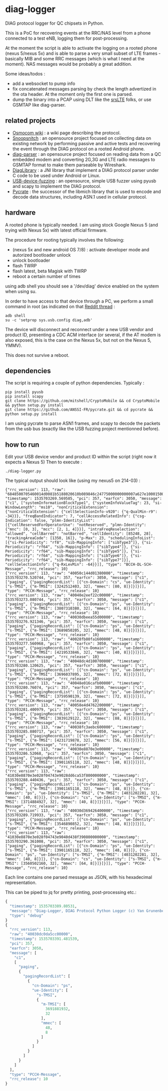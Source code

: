 # diag-logger
DIAG protocol logger for QC chipsets in Python.

This is a PoC for recovering events at the RRC/NAS level from a phone connected to a test eNB, logging them for post-processing. 

At the moment the script is able to activate the logging on a rooted phone (nexus 5/nexus 5x) and is able to parse a very small subset of LTE frames - basically MIB and some RRC messages (which is what I need at the moment). NAS messages would be probably a great addition.

Some ideas/todos : 
* add a websocket to pump info
* fix concatenated messages parsing by check the length advertized in the ota header. At the moment only the first one is parsed.   
* dump the binary into a PCAP using DLT like the [srsLTE](https://github.com/srsLTE/srsLTE/blob/4762483396fdaff86b16988a0e2527334fc57136/lib/include/srslte/common/pcap.h) folks, or use GSMTAP like diag-parser.

## related projects

* [Osmocom wiki](https://osmocom.org/projects/quectel-modems/wiki/Diag) : a wiki page describing the protocol. 
* [Snoopsnitch](https://opensource.srlabs.de/projects/snoopsnitch) : an opensource project focused on collecting data on existing network by performing passive and active tests and recovering the event through the DIAG protocol on a rooted Android phone.
* [diag-parser](https://github.com/moiji-mobile/diag-parser) : an opensource project focused on reading data from a QC embedded modem and converting 2G,3G and LTE radio messages to GSMTAP format to make them parseable by Wireshark.
* [DiagLibrary](https://github.com/sanjaywave/DiagLibrary) : a JNI library that implement a DIAG protocol parser under C code to be used under Android or Linux.
* [USB-device-fuzzing](https://github.com/ollseg/usb-device-fuzzing) : an opensource, simple USB fuzzer using pyusb and scapy to implement the DIAG protocol.
* [Pycrate](https://github.com/ANSSI-FR/pycrate/) : the successor of the libmich library that is used to encode and decode data structures, including ASN.1 used in cellular protocol.

## hardware

A rooted phone is typically needed. I am using stock Google Nexus 5 (and trying with Nexus 5x) with latest official firmware.

The procedure for rooting typically involves the following:
* (nexus 5x and new android OS 7/8) : activate developer mode and autorized bootloader unlock
* unlock bootloader
* flash TWRP
* flash latest, beta Magisk with TWRP
* reboot a certain number of times

using adb shell you should see a '/dev/diag' device enabled on the system when using su. 

In order to have access to that device through a PC, we perform a small command in root (as indicated on that [Reddit thread](https://www.reddit.com/r/nexus5x/comments/3rranb/enabling_usb_diagnostic_mode/) : 

```
adb shell
su -c 'setprop sys.usb.config diag,adb'
```

The device will disconnect and reconnect under a new USB vendor and product ID, presenting a CDC ACM interface (or several, if the AT modem is also exposed, this is the case on the Nexus 5x, but not on the Nexus 5, YMMV).

This does not survive a reboot.

## dependencies

The script is requiring a couple of python dependencies. Typically :
```
pip install pyusb
pip install scapy
git clone https://github.com/mitshell/CryptoMobile && cd CryptoMobile && python setup.py install
git clone https://github.com/ANSSI-FR/pycrate.git && cd pycrate && python setup.py install
```

I am using pycrate to parse ASN1 frames, and scapy to decode the packets from the usb bus (exactly like the USB fuzzing project mentionned before).

## how to run

Edit your USB device vendor and product ID within the script (right now it expects a Nexus 5)
Then to execute :
```
./diag-logger.py
```

The typical output should look like (using my nexus5 on 214-03) :
```
{"rrc_version": 113, "raw": "6848500705460014d0081b5188020610b089846c24775000000000007a627e100015001500c1b000008899a931e300016501ea0b80020264", "timestamp": 1535703269.569585, "pci": 357, "earfcn": 3050, "message": ["c1", ["systemInformationBlockType1", {"systemInfoValueTag": 23, "si-WindowLength": "ms10", "nonCriticalExtension": {"nonCriticalExtension": {"cellSelectionInfo-v920": {"q-QualMin-r9": -34}}}, "freqBandIndicator": 7, "cellAccessRelatedInfo": {"csg-Indication": false, "plmn-IdentityList": [{"cellReservedForOperatorUse": "notReserved", "plmn-Identity": {"mnc": [0, 3], "mcc": [2, 1, 4]}}], "intraFreqReselection": "allowed", "cellBarred": "notBarred", "cellIdentity": [85248, 28], "trackingAreaCode": [1350, 16]}, "p-Max": 23, "schedulingInfoList": [{"si-Periodicity": "rf8", "sib-MappingInfo": ["sibType3"]}, {"si-Periodicity": "rf64", "sib-MappingInfo": ["sibType4"]}, {"si-Periodicity": "rf64", "sib-MappingInfo": ["sibType5"]}, {"si-Periodicity": "rf64", "sib-MappingInfo": ["sibType6"]}, {"si-Periodicity": "rf64", "sib-MappingInfo": ["sibType7"]}], "cellSelectionInfo": {"q-RxLevMin": -64}}]], "type": "BCCH-DL-SCH-Message", "rrc_release": 10}
{"rrc_version": 113, "raw": "40050c144d01380000", "timestamp": 1535703270.520744, "pci": 357, "earfcn": 3050, "message": ["c1", ["paging", {"pagingRecordList": [{"cn-Domain": "cs", "ue-Identity": ["s-TMSI", {"m-TMSI": [3242512403, 32], "mmec": [80, 8]}]}]}]], "type": "PCCH-Message", "rrc_release": 10}
{"rrc_version": 113, "raw": "40040e2eef22c00000", "timestamp": 1535703273.080744, "pci": 357, "earfcn": 3050, "message": ["c1", ["paging", {"pagingRecordList": [{"cn-Domain": "ps", "ue-Identity": ["s-TMSI", {"m-TMSI": [3807310380, 32], "mmec": [64, 8]}]}]}]], "type": "PCCH-Message", "rrc_release": 10}
{"rrc_version": 113, "raw": "40030dbeea55d00000", "timestamp": 1535703276.921346, "pci": 357, "earfcn": 3050, "message": ["c1", ["paging", {"pagingRecordList": [{"cn-Domain": "ps", "ue-Identity": ["s-TMSI", {"m-TMSI": [3689850205, 32], "mmec": [48, 8]}]}]}]], "type": "PCCH-Message", "rrc_release": 10}
{"rrc_version": 113, "raw": "40028fb80fa1600000", "timestamp": 1535703277.560968, "pci": 357, "earfcn": 3050, "message": ["c1", ["paging", {"pagingRecordList": [{"cn-Domain": "ps", "ue-Identity": ["s-TMSI", {"m-TMSI": [4219533846, 32], "mmec": [40, 8]}]}]}]], "type": "PCCH-Message", "rrc_release": 10}
{"rrc_version": 113, "raw": "40048dc4d100700000", "timestamp": 1535703280.120625, "pci": 357, "earfcn": 3050, "message": ["c1", ["paging", {"pagingRecordList": [{"cn-Domain": "ps", "ue-Identity": ["s-TMSI", {"m-TMSI": [3696037895, 32], "mmec": [72, 8]}]}]}]], "type": "PCCH-Message", "rrc_release": 10}
{"rrc_version": 113, "raw": "40048e016cafb00000", "timestamp": 1535703280.76074, "pci": 357, "earfcn": 3050, "message": ["c1", ["paging", {"pagingRecordList": [{"cn-Domain": "ps", "ue-Identity": ["s-TMSI", {"m-TMSI": [3759590139, 32], "mmec": [72, 8]}]}]}]], "type": "PCCH-Message", "rrc_release": 10}
{"rrc_version": 113, "raw": "40058e4d4762200000", "timestamp": 1535703281.400979, "pci": 357, "earfcn": 3050, "message": ["c1", ["paging", {"pagingRecordList": [{"cn-Domain": "ps", "ue-Identity": ["s-TMSI", {"m-TMSI": [3839129122, 32], "mmec": [88, 8]}]}]}]], "type": "PCCH-Message", "rrc_release": 10}
{"rrc_version": 113, "raw": "40038fc3aebc600000", "timestamp": 1535703285.880717, "pci": 357, "earfcn": 3050, "message": ["c1", ["paging", {"pagingRecordList": [{"cn-Domain": "ps", "ue-Identity": ["s-TMSI", {"m-TMSI": [4231719878, 32], "mmec": [56, 8]}]}]}]], "type": "PCCH-Message", "rrc_release": 10}
{"rrc_version": 113, "raw": "40030e8870e3e00000", "timestamp": 1535703286.52068, "pci": 357, "earfcn": 3050, "message": ["c1", ["paging", {"pagingRecordList": [{"cn-Domain": "ps", "ue-Identity": ["s-TMSI", {"m-TMSI": [3901165118, 32], "mmec": [48, 8]}]}]}]], "type": "PCCH-Message", "rrc_release": 10}
{"rrc_version": 113, "raw": "41030e8870e3e028f04743e9028dd6ca53f800000000", "timestamp": 1535703288.440436, "pci": 357, "earfcn": 3050, "message": ["c1", ["paging", {"pagingRecordList": [{"cn-Domain": "ps", "ue-Identity": ["s-TMSI", {"m-TMSI": [3901165118, 32], "mmec": [48, 8]}]}, {"cn-Domain": "ps", "ue-Identity": ["s-TMSI", {"m-TMSI": [4031202281, 32], "mmec": [40, 8]}]}, {"cn-Domain": "cs", "ue-Identity": ["s-TMSI", {"m-TMSI": [3714884927, 32], "mmec": [40, 8]}]}]}]], "type": "PCCH-Message", "rrc_release": 10}
{"rrc_version": 113, "raw": "40030d369426400000", "timestamp": 1535703289.719933, "pci": 357, "earfcn": 3050, "message": ["c1", ["paging", {"pagingRecordList": [{"cn-Domain": "ps", "ue-Identity": ["s-TMSI", {"m-TMSI": [3546890852, 32], "mmec": [48, 8]}]}]}]], "type": "PCCH-Message", "rrc_release": 10}
{"rrc_version": 113, "raw": "41030e8870e3e028f04743e9040d438f390800000000", "timestamp": 1535703290.361008, "pci": 357, "earfcn": 3050, "message": ["c1", ["paging", {"pagingRecordList": [{"cn-Domain": "ps", "ue-Identity": ["s-TMSI", {"m-TMSI": [3901165118, 32], "mmec": [48, 8]}]}, {"cn-Domain": "ps", "ue-Identity": ["s-TMSI", {"m-TMSI": [4031202281, 32], "mmec": [40, 8]}]}, {"cn-Domain": "cs", "ue-Identity": ["s-TMSI", {"m-TMSI": [3560502160, 32], "mmec": [64, 8]}]}]}]], "type": "PCCH-Message", "rrc_release": 10}
```

Each line contains one parsed message as JSON, with his hexadecimal representation.

This can be piped to jq for pretty printing, post-processing etc.:

```./diag-logger.py | jq .
{
  "timestamp": 1535703389.80531,
  "message": "Diag-Logger, DIAG Protocol Python Logger (c) Yan Grunenberger, 2018",
  "type": "debug"
}
{
  "rrc_version": 113,
  "raw": "40030dc0da5cc00000",
  "timestamp": 1535703391.481539,
  "pci": 357,
  "earfcn": 3050,
  "message": [
    "c1",
    [
      "paging",
      {
        "pagingRecordList": [
          {
            "cn-Domain": "ps",
            "ue-Identity": [
              "s-TMSI",
              {
                "m-TMSI": [
                  3691881932,
                  32
                ],
                "mmec": [
                  48,
                  8
                ]
              }
            ]
          }
        ]
      }
    ]
  ],
  "type": "PCCH-Message",
  "rrc_release": 10
}
```
